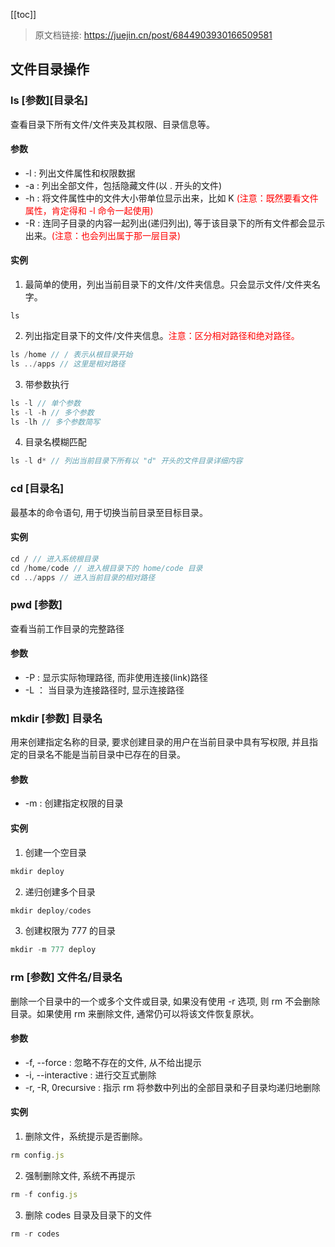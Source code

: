 [[toc]]

> 原文档链接: https://juejin.cn/post/6844903930166509581

## 文件目录操作
### ls [参数][目录名]
查看目录下所有文件/文件夹及其权限、目录信息等。

#### 参数
- -l : 列出文件属性和权限数据
- -a : 列出全部文件，包括隐藏文件(以 . 开头的文件)
- -h : 将文件属性中的文件大小带单位显示出来，比如 K <font color=red>(注意：既然要看文件属性，肯定得和 -l 命令一起使用)</font>
- -R : 连同子目录的内容一起列出(递归列出), 等于该目录下的所有文件都会显示出来。<font color=red>(注意：也会列出属于那一层目录)</font>

#### 实例
1. 最简单的使用，列出当前目录下的文件/文件夹信息。只会显示文件/文件夹名字。
```
ls
```

2. 列出指定目录下的文件/文件夹信息。<font color=red>注意：区分相对路径和绝对路径。</font>
``` js
ls /home // / 表示从根目录开始
ls ../apps // 这里是相对路径
```

3. 带参数执行
``` js
ls -l // 单个参数
ls -l -h // 多个参数
ls -lh // 多个参数简写
```

4. 目录名模糊匹配
``` js
ls -l d* // 列出当前目录下所有以 "d" 开头的文件目录详细内容
```

### cd [目录名]
最基本的命令语句, 用于切换当前目录至目标目录。

#### 实例
``` js
cd / // 进入系统根目录
cd /home/code // 进入根目录下的 home/code 目录
cd ../apps // 进入当前目录的相对路径
```

### pwd [参数]
查看当前工作目录的完整路径

#### 参数
- -P : 显示实际物理路径, 而非使用连接(link)路径
- -L ： 当目录为连接路径时, 显示连接路径

### mkdir [参数] 目录名
用来创建指定名称的目录, 要求创建目录的用户在当前目录中具有写权限, 并且指定的目录名不能是当前目录中已存在的目录。

#### 参数
- -m : 创建指定权限的目录

#### 实例
1. 创建一个空目录
```js
mkdir deploy
```

2. 递归创建多个目录
``` js
mkdir deploy/codes
```

3. 创建权限为 777 的目录
``` js
mkdir -m 777 deploy
```

### rm [参数] 文件名/目录名
删除一个目录中的一个或多个文件或目录, 如果没有使用 -r 选项, 则 rm 不会删除目录。如果使用 rm 来删除文件, 通常仍可以将该文件恢复原状。

#### 参数
- -f, --force : 忽略不存在的文件, 从不给出提示
- -i, --interactive : 进行交互式删除
- -r, -R, 0recursive : 指示 rm 将参数中列出的全部目录和子目录均递归地删除

#### 实例
1. 删除文件，系统提示是否删除。
``` js
rm config.js
```

2. 强制删除文件, 系统不再提示
``` js
rm -f config.js
```

3. 删除 codes 目录及目录下的文件
``` js
rm -r codes
```